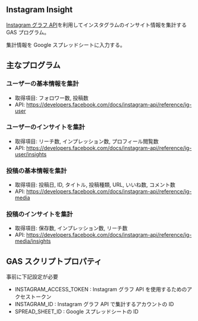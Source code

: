 ## Instagram Insight

[Instagram グラフ API](https://developers.facebook.com/docs/instagram-api)を利用してインスタグラムのインサイト情報を集計する GAS プログラム。

集計情報を Google スプレッドシートに入力する。

## 主なプログラム

### ユーザーの基本情報を集計

- 取得項目: フォロワー数, 投稿数
- API: https://developers.facebook.com/docs/instagram-api/reference/ig-user

### ユーザーのインサイトを集計

- 取得項目: リーチ数, インプレッション数, プロフィール閲覧数
- API: https://developers.facebook.com/docs/instagram-api/reference/ig-user/insights

### 投稿の基本情報を集計

- 取得項目: 投稿日, ID, タイトル, 投稿種類, URL, いいね数, コメント数
- API: https://developers.facebook.com/docs/instagram-api/reference/ig-media

### 投稿のインサイトを集計

- 取得項目: 保存数, インプレッション数, リーチ数
- API: https://developers.facebook.com/docs/instagram-api/reference/ig-media/insights

## GAS スクリプトプロパティ

事前に下記設定が必要

- INSTAGRAM_ACCESS_TOKEN : Instagram グラフ API を使用するためのアクセストークン
- INSTAGRAM_ID : Instagram グラフ API で集計するアカウントの ID
- SPREAD_SHEET_ID : Google スプレッドシートの ID
